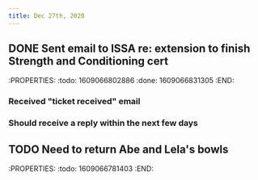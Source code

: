 ```yaml
---
title: Dec 27th, 2020
---
```


## DONE Sent email to ISSA re: extension to finish Strength and Conditioning cert
:PROPERTIES:
:todo: 1609066802886
:done: 1609066831305
:END:
### Received "ticket received" email
### Should receive a reply within the next few days
## TODO Need to return Abe and Lela's bowls
:PROPERTIES:
:todo: 1609066781403
:END:
##
